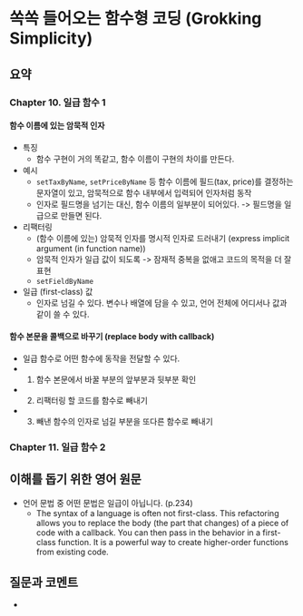 # 쏙쏙 들어오는 함수형 코딩 (Grokking Simplicity)

## 요약

### Chapter 10. 일급 함수 1

#### 함수 이름에 있는 암묵적 인자
- 특징
  - 함수 구현이 거의 똑같고, 함수 이름이 구현의 차이를 만든다.
- 예시
  - `setTaxByName`, `setPriceByName` 등 함수 이름에 필드(tax, price)를 결정하는 문자열이 있고, 암묵적으로 함수 내부에서 입력되어 인자처럼 동작
  - 인자로 필드명을 넘기는 대신, 함수 이름의 일부분이 되어있다. -> 필드명을 일급으로 만들면 된다.
- 리팩터링
  - (함수 이름에 있는) 암묵적 인자를 명시적 인자로 드러내기 (express implicit argument (in function name))
  - 암묵적 인자가 일급 값이 되도록 -> 잠재적 중복을 없애고 코드의 목적을 더 잘 표현
  - `setFieldByName`
- 일급 (first-class) 값
  - 인자로 넘길 수 있다. 변수나 배열에 담을 수 있고, 언어 전체에 어디서나 값과 같이 쓸 수 있다. 
 

#### 함수 본문을 콜백으로 바꾸기 (replace body with callback)
  - 일급 함수로 어떤 함수에 동작을 전달할 수 있다.
  - 1. 함수 본문에서 바꿀 부분의 앞부분과 뒷부분 확인
  - 2. 리팩터링 할 코드를 함수로 빼내기
  - 3. 빼낸 함수의 인자로 넘길 부분을 또다른 함수로 빼내기


### Chapter 11. 일급 함수 2

## 이해를 돕기 위한 영어 원문 
- 언어 문법 중 어떤 문법은 일급이 아닙니다. (p.234) 
  - The syntax of a language is often not first-class. This refactoring allows you to replace the body (the part that changes) of a piece of code with a callback. You can then pass in the behavior in a first-class function. It is a powerful way to create higher-order functions from existing code.

## 질문과 코멘트
- 
